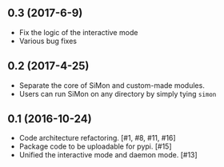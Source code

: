 0.3 (2017-6-9)
----------------
- Fix the logic of the interactive mode
- Various bug fixes

0.2 (2017-4-25)
----------------

- Separate the core of SiMon and custom-made modules. 
- Users can run SiMon on any directory by simply tying `simon`

0.1 (2016-10-24)
----------------

- Code architecture refactoring. [#1, #8, #11, #16]
- Package code to be uploadable for pypi. [#15]
- Unified the interactive mode and daemon mode. [#13]

